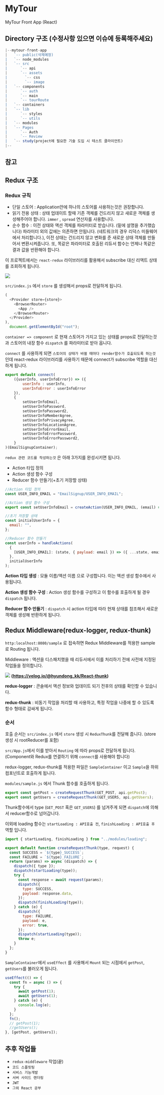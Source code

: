 # MyTour

MyTour Front App (React)

## Directory 구조 (수정사항 있으면 이슈에 등록해주세요)

```javascript
|--mytour-front-app
|   `-- public(삭제예정)
|   `-- node_modules
|   `-- src
|      `-- api
|      `-- assets
|        `-- css
|        `-- image
|   `-- components
|      `-- auth
|      `-- main
|      `-- tourRoute
|   `-- containers
|   `-- lib
|      `-- styles
|      `-- utils
|   `-- modules
|   `-- Pages
|      `-- Auth
|      `-- Review
|   `-- study(project에 필요한 기술 도입 시 테스트 클라이언트)
|--
```

## 참고

## Redux 구조

### Redux 규칙

- 단일 스토어 : Application안에 하나의 스토어를 사용하는것은 권장합니다.
- 읽기 전용 상태 : 상태 업데이트 할때 기존 객체를 건드리지 않고 새로운 객체를 생성해주어야 합니다. `immer` , `spread` 연산자를 사용합니다.
- 순수 함수 : 이전 상태와 액션 객체를 파라미터로 받습니다. (밑에 설명을 추가했습니다) 파라미터 외의 값에는 의존하면 안됩니다. (네트워크의 경우 리덕스 미들웨어에서 처리합니다.), 이전 상태는 건드리지 않고 변화를 준 새로운 상태 객체를 만들어서 변환시켜줍니다. 또, 똑같은 파라미터로 호출된 리듀서 함수는 언제나 똑같은 결과 값을 반환해야 합니다.

이 프로젝트에서는 `react-redux` 라이브러리를 활용해서 subscribe 대신 리액트 상태를 조회하게 됩니다.

![](https://miro.medium.com/max/2732/1*M9d5RTuCdIQUhJuuJY10sw.png)

`src/index.js` 에서 `store` 를 생성해서 props로 전달하게 됩니다.

```javascript
(
  <Provider store={store}>
    <BrowserRouter>
      <App />
    </BrowserRouter>
  </Provider>
),
  document.getElementById("root");
```

`container => component` 로 현재 스토어가 가지고 있는 상태를 props로 전달하는것 과 스토어의 내장 함수 `dispatch` 를 파라미터로 받아 옵니다.

`connect` 를 사용하게 되면 `스토어의 상태가 바뀔 때마다 render함수가 호출되도록 하는것` 인데 react-redux 라이브러리를 사용하기 때문에 connect가 subscribe 역할을 대신하게 됩니다.

```JavaScript
export default connect(
    ({userInfo, userInfoError}) => ({
        userInfo : userInfo,
        userInfoError : userInfoError
    }),
    {
        setUserInfoEmail,
        setUserInfoPassword,
        setUserInfoPassword2,
        setUserInfoMemberAgree,
        setUserInfoPrivacyAgree,
        setUserInfoLocationAgree,
        setUserInfoErrorEmail,
        setUserInfoErrorPassword,
        setUserInfoErrorPassword2,
    }
)(EmailSignupContainer);
```

`redux 관련 코드를 작성하는것` 은 아래 3가지를 완성시키면 됩니다.

- Action 타입 정의
- Action 생성 함수 구성
- Reducer 함수 만들기(+초기 저장할 상태)

```javascript
//Action 타입 정의
const USER_INFO_EMAIL = "EmailSignup/USER_INFO_EMAIL";

//Action 생성 함수 구성
export const setUserInfoEmail = createAction(USER_INFO_EMAIL, (email) => email);

//초기 저장할 상태
const initialUserInfo = {
  email: "",
};

//Reducer 함수 만들기
const userInfo = handleActions(
  {
    [USER_INFO_EMAIL]: (state, { payload: email }) => ({ ...state, email }),
  },
  initialUserInfo
);
```

**Action 타입 생성** : 모듈 이름/액션 이름 으로 구성합니다. 이는 액션 생성 함수에서 사용됩니다.

**Action 생성 함수 구성** : Action 생성 함수를 구성하고 이 함수를 호출하게 될 경우 `dispatch` 됩니다.

**Reducer 함수 만들기** : `dispatch` 시 action 타입에 따라 현재 상태를 참조해서 새로운 객체를 생성해 반환하게 됩니다.

## Redux Middleware(redux-logger, redux-thunk)

`http:localhost:8080/sample` 로 접속하면 Redux Middleware를 적용한 sample로 Routing 됩니다. 

Middleware : 액션을 디스패치했을 때 리듀서에서 이를 처리하기 전에 사전에 지정된 작업들을 정의합니다.

![](https://media.vlpt.us/images/hyundong_kk/post/b4c8dfa5-70a9-4d03-ada0-782d99d9531d/image.png)
**(https://velog.io/@hyundong_kk/React-thunk)**

**redux-logger** : 콘솔에서 액션 정보와 업데이트 되기 전후의 상태를 확인할 수 있습니다.

**redux-thunk** : 비동기 작업을 처리할 때 사용하고, 특정 작업을 나중에 할 수 있도록 함수 형태로 감싸게 됩니다.

### 순서

호출 순서는 `src/index.js` 에서 `store` 생성 시 `ReduxThunk`를 전달해 줍니다. (store생성 시 rootReducer를 포함)

`src/App.js`에서 이를 받아서 `Routing` 에 따라 props로 전달하게 됩니다. (Component와 Redux를 연결하기 위해 `connect`를 사용해야 합니다)

redux-logger, redux-thunk를 적용한 파일은 `SampleContainer` 이고 `Sample`을 하위 컴포넌트로 호출하게 됩니다.

`modules/sample.js` 에서 Thunk 함수를 호출하게 됩니다.

```javascript
export const getPost = createRequestThunk(GET_POST, api.getPost);
export const getUsers = createRequestThunk(GET_USERS, api.getUsers);
```

Thunk함수에서 type (`GET_POST` 혹은 `GET_USERS`) 를 넘겨주게 되면 `dispatch`에 의해서 reducer함수로 넘어갑니다.

이외에 loading 함수는 `startLoading : API호출 전`, `finishLoading : API호출 후` 역할 입니다.

```javascript
import { startLoading, finishLoading } from "../modules/loading";

export default function createRequestThunk(type, request) {
  const SUCCESS = `${type}_SUCCESS`;
  const FAILURE = `${type}_FAILURE`;
  return (params) => async (dispatch) => {
    dispatch({ type });
    dispatch(startLoading(type));
    try {
      const response = await request(params);
      dispatch({
        type: SUCCESS,
        payload: response.data,
      });
      dispatch(finishLoading(type));
    } catch (e) {
      dispatch({
        type: FAILURE,
        payload: e,
        error: true,
      });
      dispatch(startLoading(type));
      throw e;
    }
  };
}
```

`SampleContainer`에서 `useEffect` 를 사용해서 `Mount` 되는 시점에서 `getPost`, `getUsers`를 불러오게 됩니다.

```javascript
useEffect(() => {
  const fn = async () => {
    try {
      await getPost(1);
      await getUsers(1);
    } catch (e) {
      console.log(e);
    }
  };
  fn();
  // getPost(1);
  //getUsers();
}, [getPost, getUsers]);
```

## 추후 작업들

- `redux-middleware` 작업(끝)
- `코드 스플릿팅`
- `서비스 기능개발`
- `서버 사이드 렌더링`
- `JWT`
- `그외 React 공부`
